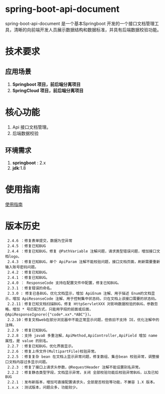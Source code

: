 # spring-boot-api-document
spring-boot-api-document 是一个基本Springboot 开发的一个接口文档管理工具，清晰的向前端开发人员展示数据结构和数据标准，并具有后端数据校验功能。

# 技术要求
## 应用场景
1. **Springboot 项目，前后端分离项目**
2. **SpringCloud 项目，前后端分离项目**

# 核心功能
 1. Api 接口文档管理。
 2. 后端数据校验

## 环境需求
 1. **springboot** : 2.x
 2. **jdk**:1.8

# 使用指南
[使用指南](https://github.com/ddm4j/spring-boot-api-document/wiki/spring-boot-api-document-使用指南)

# 版本历史
```
 2.4.6 ：修复表单提交，数据为空异常
 2.4.5 ：修复已知BUG
 2.4.4 ：修复已知BUG，修复 @PathVariable 注解问题，请求类型错误问题，增加接口文档logo。
 2.4.3 ：修复已知BUG，单个 ApiParam 注解不能校验问题，接口文档页面，刷新需要重新输入账号密码问题。
 2.4.2 ：修复已知BUG。
 2.4.1 ：修复已知BUG。
 2.4.0 ： ResponseCode 支持在配置文件中配置，修复已知BUG。
 2.3.1 ：修复错误的命名。
 2.3.0 : 修复已各BUG，优化文档显示，增加 ApiEnum 注解、用于描述 Enum的文档显示，增加 ApiResonseCode 注解、用于控制集中状态码，只在文档上该接口需要的状态码。 
 2.2.11：修复已知文档扫描BUG，修复 HttpServletXXX 对影响数据校验的BUG，参数忽略，增加 * 号匹配方式，只能用字段的前面或后面， @ApiResponseIgnore({"code*.xx*.*ABC"})。
 2.2.10：修复文档web在部分浏览器中不能正常显示问题，但依旧不支持 IE，优化注解中的注释。
 2.2.9 ：修复已知BUG。
 2.2.8 ：支持 java8 多重注解，ApiMethod,ApiController,ApiField 增加 name 属性，是 value 的别名。
 2.2.7 ：修复已知BUG，优化界面显示。
 2.2.6 ：修复上传文件(MultipartFile)校验异常。
 2.2.5 ：修复复杂 bean 在文档上显示异常问题，修复数组、集合bean 校验异常，调整接口文档内容过多显示问题。
 2.2.3 ：修复了接口上请求头参数，@RequestHeader 注解不能设置别名异常。
 2.2.2 ：修复静态类型字段，文档显示异常，关闭 全部校验功能后校验异常BUG，以及已知BUG
 2.2.1 ：发布新版本，增加可直接配置请求头，全部是否校验等功能，不兼容 1.X 版本。
 1.x.x ：测试版本，问题众多，功能较少。
```
